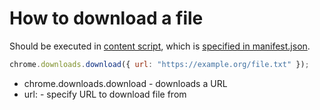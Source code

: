# How to download a file

Should be executed in [content script](https://developer.chrome.com/docs/extensions/mv3/content_scripts/),
which is [specified in manifest.json](/chrome-extension/content_script).

```javascript
chrome.downloads.download({ url: "https://example.org/file.txt" });
```

- chrome.downloads.download - downloads a URL
- url: - specify URL to download file from
